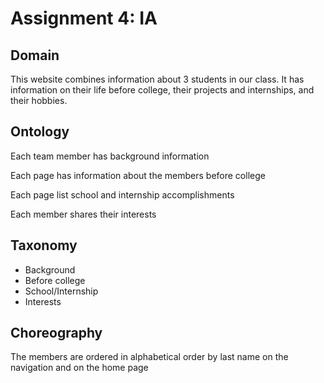 # Assignment 4: IA

## Domain

This website combines information about 3 students in our class. It has information on their life before college, their projects and internships, and their hobbies.



## Ontology

Each team member has background information

Each page has information about the members before college

Each page list school and internship accomplishments

Each member shares their interests



## Taxonomy

- Background
- Before college
- School/Internship
- Interests



## Choreography

The members are ordered in alphabetical order by last name on the navigation and on the home page